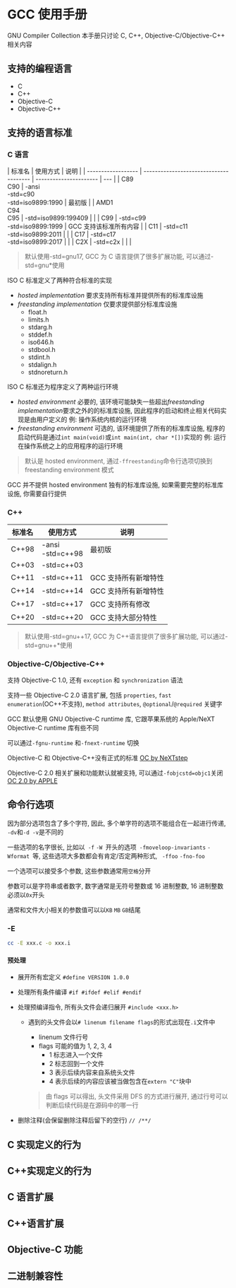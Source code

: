 # GCC 使用手册

GNU Compiler Collection
本手册只讨论 C, C++, Objective-C/Objective-C++ 相关内容

## 支持的编程语言

- C
- C++
- Objective-C
- Objective-C++

## 支持的语言标准

### C 语言

| 标准名             | 使用方式                               | 说明                   |
| ------------------ | -------------------------------------- | ---------------------- | --- |
| C89<br>C90         | -ansi<br>-std=c90<br>-std=iso9899:1990 | 最初版                 |
| AMD1<br>C94<br>C95 | -std=iso9899:199409                    |                        |
| C99                | -std=c99<br>-std=iso9899:1999          | GCC 支持该标准所有内容 |
| C11                | -std=c11<br>-std=iso9899:2011          |                        |
| C17                | -std=c17<br>-std=iso9899:2017          |                        |
| C2X                | -std=c2x                               |                        |     |

> 默认使用-std=gnu17, GCC 为 C 语言提供了很多扩展功能, 可以通过-std=gnu\*使用

ISO C 标准定义了两种符合标准的实现

- _hosted implementation_ 要求支持所有标准并提供所有的标准库设施
- _freestanding implementation_ 仅要求提供部分标准库设施
  - float.h
  - limits.h
  - stdarg.h
  - stddef.h
  - iso646.h
  - stdbool.h
  - stdint.h
  - stdalign.h
  - stdnoreturn.h

ISO C 标准还为程序定义了两种运行环境

- _hosted environment_ 必要的, 该环境可能缺失一些超出*freestanding implementation*要求之外的的标准库设施, 因此程序的启动和终止相关代码实现是由用户定义的
  例: 操作系统内核的运行环境
- _freestanding environment_ 可选的, 该环境提供了所有的标准库设施, 程序的启动代码是通过`int main(void)`或`int main(int, char *[])`实现的
  例: 运行在操作系统之上的应用程序的运行环境

> 默认是 hosted environment, 通过`-ffreestanding`命令行选项切换到 freestanding environment 模式

GCC 并不提供 hosted environment 独有的标准库设施, 如果需要完整的标准库设施, 你需要自行提供

### C++

| 标准名 | 使用方式            | 说明                 |
| ------ | ------------------- | -------------------- |
| C++98  | -ansi<br>-std=c++98 | 最初版               |
| C++03  | -std=c++03          |                      |
| C++11  | -std=c++11          | GCC 支持所有新增特性 |
| C++14  | -std=c++14          | GCC 支持所有新增特性 |
| C++17  | -std=c++17          | GCC 支持所有修改     |
| C++20  | -std=c++20          | GCC 支持大部分特性   |

> 默认使用-std=gnu++17, GCC 为 C++语言提供了很多扩展功能, 可以通过-std=gnu++\*使用

### Objective-C/Objective-C++

支持 Objective-C 1.0, 还有 `exception` 和 `synchronization` 语法

支持一些 Objective-C 2.0 语言扩展, 包括 `properties`, `fast enumeration`(OC++不支持), `method attributes`, `@optional`/`@required` 关键字

GCC 默认使用 GNU Objective-C runtime 库, 它跟苹果系统的 Apple/NeXT Objective-C runtime 库有些不同

可以通过`-fgnu-runtime` 和`-fnext-runtime` 切换

Objective-C 和 Objective-C++没有正式的标准
[OC by NeXTstep](https://gnustep.github.io/resources/documentation/ObjectivCBook.pdf)

Objective-C 2.0 相关扩展和功能默认就被支持, 可以通过`-fobjcstd=objc1`关闭
[OC 2.0 by APPLE](https://developer.apple.com/library/archive/documentation/Cocoa/Conceptual/ProgrammingWithObjectiveC/Introduction/Introduction.html)

## 命令行选项

因为部分选项包含了多个字符, 因此, 多个单字符的选项不能组合在一起进行传递, `-dv`和`-d -v`是不同的

一些选项的名字很长, 比如以` -f` `-W `开头的选项` -fmoveloop-invariants` `-Wformat `等, 这些选项大多数都会有肯定/否定两种形式, ` -ffoo` `-fno-foo `

一个选项可以接受多个参数, 这些参数通常用`空格`分开

参数可以是字符串或者数字, 数字通常是无符号整数或 16 进制整数, 16 进制整数必须以`0x`开头

通常和文件大小相关的参数值可以以`KB` `MB` `GB`结尾

### -E

```sh
cc -E xxx.c -o xxx.i
```

#### 预处理

- 展开所有宏定义 `#define VERSION 1.0.0`
- 处理所有条件编译 `#if #ifdef #elif #endif`
- 处理预编译指令, 所有头文件会递归展开 `#include <xxx.h>`

  - 遇到的头文件会以`# linenum filename flags`的形式出现在`.i`文件中

    - linenum 文件行号
    - flags 可能的值为 1, 2, 3, 4
      - 1 标志进入一个文件
      - 2 标志回到一个文件
      - 3 表示后续内容来自系统头文件
      - 4 表示后续的内容应该被当做包含在`extern "C"`块中

    > 由 flags 可以得出, 头文件采用 DFS 的方式进行展开, 通过行号可以判断后续代码是在源码中的哪一行

- 删除注释(会保留删除注释后留下的空行) `// /**/`

## C 实现定义的行为

## C++实现定义的行为

## C 语言扩展

## C++语言扩展

## Objective-C 功能

## 二进制兼容性
